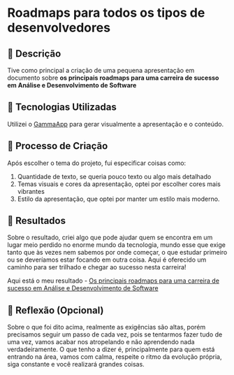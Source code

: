 # Roadmaps para todos os tipos de desenvolvedores

## 📒 Descrição
Tive como principal a criação de uma pequena apresentação em documento sobre <b>os principais roadmaps para uma carreira de sucesso em Análise e Desenvolvimento de Software</b>

## 🤖 Tecnologias Utilizadas
Utilizei o [GammaApp](https://gamma.app/) para gerar visualmente a apresentação e o conteúdo.
## 🧐 Processo de Criação
Após escolher o tema do projeto, fui especificar coisas como:
1. Quantidade de texto, se queria pouco texto ou algo mais detalhado
2. Temas visuais e cores da apresentação, optei por escolher cores mais vibrantes
3. Estilo da apresentação, que optei por manter um estilo mais moderno.

## 🚀 Resultados
Sobre o resultado, criei algo que pode ajudar quem se encontra em um lugar meio perdido no enorme mundo da tecnologia, mundo esse que exige tanto que às vezes nem sabemos por onde começar, o que estudar primeiro ou se deveríamos estar focando em outra coisa. Aqui é oferecido um caminho para ser trilhado e chegar ao sucesso nesta carreira!

Aqui está o meu resultado - [Os principais roadmaps para uma carreira de sucesso em Análise e Desenvolvimento de Software]()

## 💭 Reflexão (Opcional)
Sobre o que foi dito acima, realmente as exigências são altas, porém precisamos seguir um passo de cada vez, pois se tentarmos fazer tudo de uma vez, vamos acabar nos atropelando e não aprendendo nada verdadeiramente. O que tenho a dizer é, principalmente para quem está entrando na área, vamos com calma, respeite o ritmo da evolução própria, siga constante e você realizará grandes coisas.
